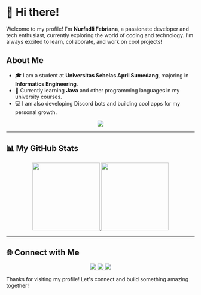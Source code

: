 # 👋 Hi there!

Welcome to my profile! I'm **Nurfadli Febriana**, a passionate developer and tech enthusiast, currently exploring the world of coding and technology. I'm always excited to learn, collaborate, and work on cool projects!

## About Me
- 🎓 I am a student at **Universitas Sebelas April Sumedang**, majoring in **Informatics Engineering**.
- 🌱 Currently learning **Java** and other programming languages in my university courses.
- 💻 I am also developing Discord bots and building cool apps for my personal growth.


<p align="center">
    <img src = "https://discord.c99.nl/widget/theme-1/595096919437475840.png">
</p>


---

## 📊 My GitHub Stats

<p align="center">
<a href="https://github.com/KatowProject">
  <img height="180em" src="https://github-readme-stats-eight-theta.vercel.app/api?username=fbrynnafdli&show_icons=true&theme=algolia&include_all_commits=true&count_private=true"/>
  <img height="180em" src="https://github-readme-stats-eight-theta.vercel.app/api/top-langs/?username=fbrynnafdli&layout=compact&langs_count=8&theme=algolia"/>
</a>
</p>

---

## 🌐 Connect with Me

<p align="center">
  <a href="https://www.facebook.com/Nurfadlifbrynna">
    <img src="https://img.shields.io/badge/-Nurfadli Febryna-3b5998?style=flat&logo=Facebook&logoColor=white"/>
  </a>
  <a href="https://www.instagram.com/fbrynnafdli">
    <img src="https://img.shields.io/badge/-fbrynnafdli-E4405F?style=flat&logo=Instagram&logoColor=white"/>
  </a>
  <a href="https://www.linkedin.com/in/nurfadli">
    <img src="https://img.shields.io/badge/-Nurfadli Febriana-0077B5?style=flat&logo=Linkedin&logoColor=white"/>
  </a>
</p>

Thanks for visiting my profile! Let's connect and build something amazing together!
